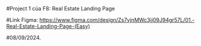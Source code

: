 #Project 1 của F8: Real Estate Landing Page

#Link Figma: https://www.figma.com/design/Zs7vjnMWc3jj09J94gr57L/01.-Real-Estate-Landing-Page-(Easy)

#08/09/2024.
